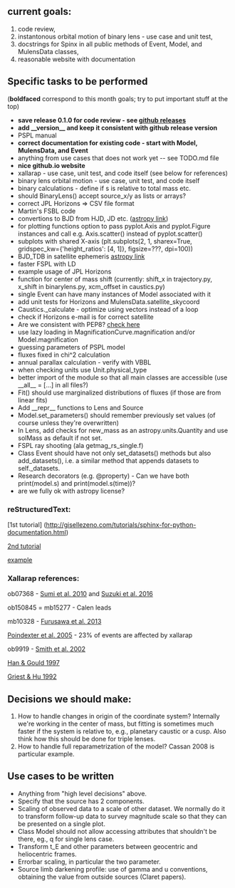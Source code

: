 ## current goals:
1. code review, 
2. instantonous orbital motion of binary lens - use case and unit test,
3. docstrings for Spinx in all public methods of Event, Model, and MulensData classes,
4. reasonable website with documentation


## Specific tasks to be performed
(__boldfaced__ correspond to this month goals; try to put important stuff at the top)

* __save release 0.1.0 for code review - see [github releases](https://help.github.com/articles/creating-releases/)__ 
* __add \_\_version\_\_ and keep it consistent with github release version__ 
* PSPL manual
* __correct documentation for existing code - start with Model, MulensData, and Event__
* anything from use cases that does not work yet -- see TODO.md file
* __nice github.io website__
* xallarap - use case, unit test, and code itself (see below for references)
* binary lens orbital motion - use case, unit test, and code itself
* binary calculations - define if s is relative to total mass etc.
* should BinaryLens() accept source\_x/y as lists or arrays?
* correct JPL Horizons => CSV file format
* Martin's FSBL code
* convertions to BJD from HJD, JD etc. ([astropy link](http://docs.astropy.org/en/stable/time/#barycentric-and-heliocentric-light-travel-time-corrections))
* for plotting functions option to pass pyplot.Axis and pyplot.Figure instances and call e.g. Axis.scatter() instead of pyplot.scatter()
* subplots with shared X-axis (plt.subplots(2, 1, sharex=True, gridspec\_kw={'height\_ratios': [4, 1]}, figsize=???, dpi=100))
* BJD\_TDB in satellite ephemeris [astropy link](http://docs.astropy.org/en/stable/time/#barycentric-and-heliocentric-light-travel-time-corrections)
* faster FSPL with LD
* example usage of JPL Horizons
* function for center of mass shift (currently: shift\_x in trajectory.py, x\_shift in binarylens.py, xcm\_offset in caustics.py)
* single Event can have many instances of Model associated with it
* add unit tests for Horizons and MulensData.satellite\_skycoord
* Caustics.\_calculate - optimize using vectors instead of a loop
* check if Horizons e-mail is for correct satellite
* Are we consistent with PEP8? [check here](http://pep8online.com/)
* use lazy loading in MagnificationCurve.magnification and/or Model.magnification
* guessing parameters of PSPL model
* fluxes fixed in chi^2 calculation
* annual parallax calculation - verify with VBBL
* when checking units use Unit.physical\_type
* better import of the module so that all main classes are accessible (use \_\_all\_\_ = [...] in all files?)
* Fit() should use marginalized distributions of fluxes (if those are from linear fits)
* Add \_\_repr\_\_ functions to Lens and Source
* Model.set\_parameters() should remember previously set values (of course unless they're overwritten)
* In Lens, add checks for new\_mass as an astropy.units.Quantity and
  use solMass as default if not set.
* FSPL ray shooting (ala getmag\_rs\_single.f)
* Class Event should have not only set\_datasets() methods but also add\_datasets(), i.e. a similar method that appends datasets to self.\_datasets.
* Research decorators (e.g. @property) - Can we have both print(model.s) and print(model.s(time))?
* are we fully ok with astropy license?

### reStructuredText:
[1st tutorial] (http://gisellezeno.com/tutorials/sphinx-for-python-documentation.html)

[2nd tutorial](http://www.sphinx-doc.org/en/stable/rest.html)

[example](https://thomas-cokelaer.info/tutorials/sphinx/docstring_python.html)

### Xallarap references:

ob07368 - [Sumi et al. 2010](http://adsabs.harvard.edu/abs/2010ApJ...710.1641S) and [Suzuki et al. 2016](http://adsabs.harvard.edu/abs/2016ApJ...833..145S)

ob150845 = mb15277 - Calen leads

mb10328 - [Furusawa et al. 2013](http://adsabs.harvard.edu/abs/2013ApJ...779...91F)

[Poindexter et al. 2005](http://adsabs.harvard.edu/abs/2005ApJ...633..914P) - 23% of events are affected by xallarap

ob9919 - [Smith et al. 2002](http://adsabs.harvard.edu/abs/2002MNRAS.336..670S)

[Han & Gould 1997](http://adsabs.harvard.edu/abs/1997ApJ...480..196H)

[Griest & Hu 1992](http://adsabs.harvard.edu/abs/1992ApJ...397..362G)

## Decisions we should make:

1. How to handle changes in origin of the coordinate system? Internally we're working in the center of mass, but fitting is sometimes much faster if the system is relative to, e.g., planetary caustic or a cusp. Also think how this should be done for triple lenses. 
1. How to handle full reparametrization of the model? Cassan 2008 is particular example. 


## Use cases to be written 

* Anything from "high level decisions" above.
* Specify that the source has 2 components.
* Scaling of observed data to a scale of other dataset. We normally do it to transform follow-up data to survey magnitude scale so that they can be presented on a single plot. 
* Class Model should not allow accessing attributes that shouldn't be there, eg., q for single lens case.
* Transform t\_E and other parameters between geocentric and heliocentric frames.
* Errorbar scaling, in particular the two parameter.
* Source limb darkening profile: use of gamma and u conventions, obtaining the value from outside sources (Claret papers). 

